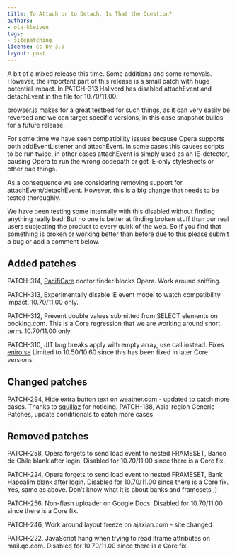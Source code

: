 ```yaml
---
title: To Attach or to Detach, Is That the Question?
authors:
- ola-kleiven
tags:
- sitepatching
license: cc-by-3.0
layout: post
---
```


A bit of a mixed release this time. Some additions and some removals. However, the important part of this release is a small patch with huge potential impact. In PATCH-313 Hallvord has disabled attachEvent and detachEvent in the file for 10.70/11.00.

browser.js makes for a great testbed for such things, as it can very easily be reversed and we can target specific versions, in this case snapshot builds for a future release.

For some time we have seen compatibility issues because Opera supports both addEventListener and attachEvent. In some cases this causes scripts to be run twice, in other cases attachEvent is simply used as an IE-detector, causing Opera to run the wrong codepath or get IE-only stylesheets or other bad things.

As a consequence we are considering removing support for attachEvent/detachEvent. However, this is a big change that needs to be tested thoroughly.

We have been testing some internally with this disabled without finding anything really bad. But no one is better at finding broken stuff than our real users subjecting the product to every quirk of the web. So if you find that something is broken or working better than before due to this please submit a bug or add a comment below.

## Added patches



PATCH-314, <a href="http://www.pacificare.com/" target="_blank">PacifiCare</a> doctor finder blocks Opera. Work around sniffing.

PATCH-313, Experimentally disable IE event model to watch compatibility impact. 10.70/11.00 only.

PATCH-312, Prevent double values submitted from SELECT elements on booking.com. This is a Core regression that we are working around short term. 10.70/11.00 only.

PATCH-310, JIT bug breaks apply with empty array, use call instead. Fixes <a href="http://kartor.eniro.se" target="_blank">eniro.se</a> Limited to 10.50/10.60 since this has been fixed in later Core versions.

## Changed patches



PATCH-294, Hide extra button text on weather.com - updated to catch more cases. Thanks to <a href="http://my.opera.com/squillaz/" target="_blank">squillaz</a> for noticing.
PATCH-138, Asia-region Generic Patches, update conditionals to catch more cases

## Removed patches



PATCH-258, Opera forgets to send load event to nested FRAMESET, Banco de Chile blank after login. Disabled for 10.70/11.00 since there is a Core fix.

PATCH-224, Opera forgets to send load event to nested FRAMESET, Bank Hapoalim blank after login. Disabled for 10.70/11.00 since there is a Core fix. Yes, same as above. Don&#39;t know what it is about banks and framesets ;)

PATCH-256, Non-flash uploader on Google Docs. Disabled for 10.70/11.00 since there is a Core fix.

PATCH-246, Work around layout freeze on ajaxian.com - site changed

PATCH-222, JavaScript hang when trying to read iframe attributes on mail.qq.com. Disabled for 10.70/11.00 since there is a Core fix.
